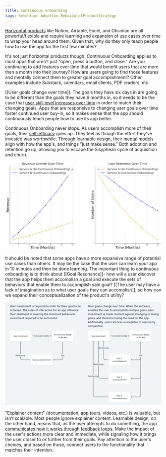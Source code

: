 ```yaml
---
title: Continuous onboarding
tags: Retention Adoption BehavioralProductStrategy
---
```

[Horizontal products](/notes/Horizontal-product) like Notion, Airtable, Excel, and Obsidian are all powerful/flexible and require learning and expansion of use cases over time to wrap your head around them. Given that, why do they only teach people how to use the app for the first few minutes?

It's not just horizontal products though. Continuous Onboarding applies to most apps that aren't just "open, press a button, and close." Are you continuing to add features over time that would benefit users that are more than a month into their journey? How are users going to find those features and mentally connect them to greater goal accomplishment? Other examples include Substack, calendars, email clients, PDF readers, etc.

[[User goals change over time]]. The goals they have six days in are going to be different than the goals they have 6 months in, so it needs to be the case that [user skill level increases over time](/notes/User-skill-level-increases-over-time) in order to match their changing goals. Apps that are responsive to changing user goals over time foster continued user buy-in, so it makes sense that the app should continuously teach people how to use its app better.

Continuous Onboarding never stops. As users accomplish more of their goals, their [self-efficacy](/notes/Self-efficacy) goes up. They feel as though the effort they've invested was worthwhile. Through learnable design, their [mental models](/notes/mental-model) align with how the app's, and things "just make sense." Both adoption and retention go up, allowing you to escape the Sisyphean cycle of acquisition and churn.

![](/assets/blogpics/retention-revenue-over-time.png)

It should be noted that some apps have a more expansive range of potential use cases than others. It may be the case that the user can learn your app in 10 minutes and then be done learning. The important thing to continuous onboarding is to think about [[Goal Resonance]]- how will a user discover that the app helps them accomplish a goal and execute the sets of behaviors that enable them to accomplish said goal? [[The user may have a lack of imagination as to what user goals they can accomplish]], so how can we expand their conceptualization of the product's utility?

![](/assets/blogpics/user-investment-and-goals.png)

"Explainer content" (documentation, app tours, videos, etc.) is valuable, but isn’t scalable. Most people ignore explainer content. Learnable design, on the other hand, means that, as the user attempts to do something, the app [communicates how it works through feedback loops](/notes/Feedback-loops-are-a-more-efficient-method-of-communication). Make the impact of the user's actions more clear and immediate, while signaling how it brings the user closer to or further from their goals. Pay attention to the user's choices, and based on those, connect users to the functionality that matches their intention.  
  
